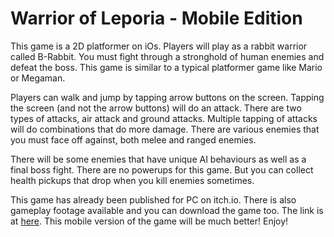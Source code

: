 # Warrior of Leporia - Mobile Edition

This game is a 2D platformer on iOs. Players will play as a rabbit warrior called B-Rabbit.
You must fight through a stronghold of human enemies and defeat the boss. This game is similar to
a typical platformer game like Mario or Megaman.

Players can walk and jump by tapping arrow buttons on the screen. Tapping the screen (and not the arrow buttons) will do an attack.
There are two types of attacks, air attack and ground attacks.
Multiple tapping of attacks will do combinations that do more damage.
There are various enemies that you must face off against, both melee and ranged enemies.

There will be some enemies that have unique AI behaviours as well as a final boss fight.
There are no powerups for this game. But you can collect health
pickups that drop when you kill enemies sometimes. 

This game has already been published for PC on itch.io. There is also gameplay footage available
and you can download the game too.
The link is at [here](https://natsajin.itch.io/warrior-of-leporia).
This mobile version of the game will be much better! Enjoy!